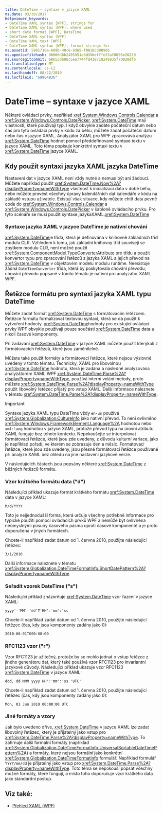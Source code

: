 ```yaml
---
title: DateTime – syntaxe v jazyce XAML
ms.date: 03/30/2017
helpviewer_keywords:
- DateTime XAML syntax [WPF], strings for
- DateTime XAML syntax [WPF], where used
- short date format [WPF], DateTime
- DateTime XAML syntax [WPF]
- DateTime XAML text [WPF]
- DateTime XAML syntax [WPF], format strings for
ms.assetid: 5901710a-609b-40c8-9d65-f0016cd9090b
ms.openlocfilehash: 36066d6b2405051a3d35befffe53af8895e26220
ms.sourcegitcommit: 68653db98c5ea7744fd438710248935f70020dfb
ms.translationtype: MT
ms.contentlocale: cs-CZ
ms.lasthandoff: 08/22/2019
ms.locfileid: "69964836"
---
```

# <a name="datetime-xaml-syntax"></a>DateTime – syntaxe v jazyce XAML
Některé ovládací prvky, například <xref:System.Windows.Controls.Calendar> a <xref:System.Windows.Controls.DatePicker>, <xref:System.DateTime> mají vlastnosti, které používají typ. I když obvykle zadáte počáteční datum nebo čas pro tyto ovládací prvky v kódu za běhu, můžete zadat počáteční datum nebo čas v jazyce XAML. Analyzátor XAML pro WPF zpracovává analýzu <xref:System.DateTime> hodnot pomocí předdefinované syntaxe textu v jazyce XAML. Toto téma popisuje konkrétní syntaxi textu v <xref:System.DateTime> jazyce XAML.  

<a name="where_datetime_xaml_syntax_is_used"></a>   
## <a name="when-to-use-datetime-xaml-syntax"></a>Kdy použít syntaxi jazyka XAML jazyka DateTime  
 Nastavení dat v jazyce XAML není vždy nutné a nemusí být ani žádoucí. Můžete například použít <xref:System.DateTime.Now%2A?displayProperty=nameWithType> vlastnost k inicializaci data v době běhu, nebo můžete provést všechny úpravy kalendářních dat kalendáře v kódu na základě vstupu uživatele. Existují však situace, kdy můžete chtít data pevně code do <xref:System.Windows.Controls.Calendar> a <xref:System.Windows.Controls.DatePicker> v šabloně ovládacího prvku. Pro tyto scénáře se musí použít syntaxe jazykaXAML.<xref:System.DateTime>  
  
### <a name="datetime-xaml-syntax-is-a-native-behavior"></a>Syntaxe jazyka XAML v jazyce DateTime je nativní chování  
 <xref:System.DateTime>je třída, která je definována v knihovně základních tříd modulu CLR. Vzhledem k tomu, jak základní knihovny tříd souvisejí se zbytkem modulu CLR, není možné použít <xref:System.ComponentModel.TypeConverterAttribute> pro třídu a použít konvertor typu pro zpracování řetězců z jazyka XAML a jejich převod na <xref:System.DateTime> v objektovém modelu modulu runtime. Neexistuje žádná `DateTimeConverter` třída, která by poskytovala chování převodu; chování převodu popsané v tomto tématu je nativní pro analyzátor XAML WPF.  
  
<a name="format_strings_for_datetime_xaml_syntax"></a>   
## <a name="format-strings-for-datetime-xaml-syntax"></a>Řetězce formátu pro syntaxi jazyka XAML typu DateTime  
 Můžete zadat formát <xref:System.DateTime> s formátovacím řetězcem. Řetězce formátu formalizovat textovou syntaxí, která se dá použít k vytvoření hodnoty. <xref:System.DateTime>hodnoty pro existující ovládací prvky WPF obvykle používají pouze součásti <xref:System.DateTime> data a nikoli časové komponenty.  
  
 Při zadávání <xref:System.DateTime> v jazyce XAML můžete použít kterýkoli z formátovacích řetězců, které jsou zaměnitelné.  
  
 Můžete také použít formáty a formátovací řetězce, které nejsou výslovně uvedeny v tomto tématu. Technicky, XAML pro libovolnou <xref:System.DateTime> hodnotu, která je zadána a následně analyzována analyzátorem XAML WPF <xref:System.DateTime.Parse%2A?displayProperty=nameWithType>, používá interní volání metody, proto můžete <xref:System.DateTime.Parse%2A?displayProperty=nameWithType> použít libovolný řetězec přijatý pro vstup XAML. Další informace naleznete v tématu <xref:System.DateTime.Parse%2A?displayProperty=nameWithType>.  
  
> [!IMPORTANT]
> Syntaxe jazyka XAML typu DateTime vždy `en-us` používá <xref:System.Globalization.CultureInfo> jako nativní převod. To není ovlivněno <xref:System.Windows.FrameworkElement.Language%2A> hodnotou nebo `xml:lang` hodnotou v jazyce XAML, protože převod typu na úrovni atributu XAML funguje bez tohoto kontextu. Nepokoušejte se interpolovat formátovací řetězce, které jsou zde uvedeny, z důvodu kulturní variace, jako je například pořadí, ve kterém se zobrazuje den a měsíc. Formátovací řetězce, které jsou zde uvedeny, jsou přesné formátovací řetězce používané při analýze XAML bez ohledu na jiné nastavení jazykové verze.  
  
 V následujících částech jsou popsány některé <xref:System.DateTime> z běžných řetězců formátu.  
  
### <a name="short-date-pattern-d"></a>Vzor krátkého formátu data ("d")  
 Následující příklad ukazuje formát krátkého formátu <xref:System.DateTime> data v jazyce XAML:  
  
 `M/d/YYYY`  
  
 Toto je nejjednodušší forma, která určuje všechny potřebné informace pro typické použití pomocí ovládacích prvků WPF a nemůže být ovlivněna neúmyslnými posuny časového pásma oproti časové komponentě a je proto doporučena v jiných formátech.  
  
 Chcete-li například zadat datum od 1. června 2010, použijte následující řetězec:  
  
 `3/1/2010`  
  
 Další informace naleznete v tématu <xref:System.Globalization.DateTimeFormatInfo.ShortDatePattern%2A?displayProperty=nameWithType>.  
  
### <a name="sortable-datetime-pattern-s"></a>Seřadit vzorek DateTime ("s")  
 Následující příklad znázorňuje <xref:System.DateTime> vzor řazení v jazyce XAML:  
  
 `yyyy'-'MM'-'dd'T'HH':'mm':'ss`  
  
 Chcete-li například zadat datum od 1. června 2010, použijte následující řetězec (čas, kdy jsou komponenty zadány jako 0):  
  
 `2010-06-01T000:00:00`  
  
### <a name="rfc1123-pattern-r"></a>RFC1123 vzor ("r")  
 Vzor RFC1123 je užitečný, protože by se mohlo jednat o vstup řetězce z jiného generátoru dat, který také používá vzor RFC1123 pro invariantní jazykové důvody. Následující příklad ukazuje vzor RFC1123 <xref:System.DateTime> v jazyce XAML:  
  
 `ddd, dd MMM yyyy HH':'mm':'ss 'UTC'`  
  
 Chcete-li například zadat datum od 1. června 2010, použijte následující řetězec (čas, kdy jsou komponenty zadány jako 0):  
  
 `Mon, 01 Jun 2010 00:00:00 UTC`  
  
### <a name="other-formats-and-patterns"></a>Jiné formáty a vzory  
 Jak bylo uvedeno dříve, <xref:System.DateTime> v jazyce XAML lze zadat libovolný řetězec, který je přijatelný jako vstup pro <xref:System.DateTime.Parse%2A?displayProperty=nameWithType>. To zahrnuje další formální formáty (například <xref:System.Globalization.DateTimeFormatInfo.UniversalSortableDateTimePattern%2A>) a formáty, které nejsou formální jako konkrétní <xref:System.Globalization.DateTimeFormatInfo> formulář. Například formulář `YYYY/mm/dd` je přijatelný jako vstup pro <xref:System.DateTime.Parse%2A?displayProperty=nameWithType>. Toto téma se nepokouší popsat všechny možné formáty, které fungují, a místo toho doporučuje vzor krátkého data jako standardní postup.  
  
## <a name="see-also"></a>Viz také:

- [Přehled XAML (WPF)](xaml-overview-wpf.md)
